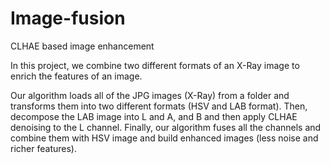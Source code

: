 # Image-fusion
CLHAE based image enhancement

In this project, we combine two different formats of an X-Ray image to enrich the features of an image.

Our algorithm loads all of the JPG images (X-Ray) from a folder and transforms them into two different formats (HSV and LAB format). Then, decompose the LAB image into L and A, and B and then apply CLHAE denoising to the L channel. 
Finally, our algorithm fuses all the channels and combine them with HSV image and build enhanced images (less noise and richer features). 
